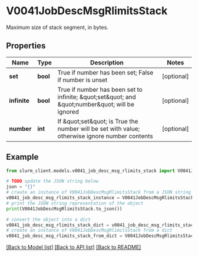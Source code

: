# V0041JobDescMsgRlimitsStack

Maximum size of stack segment, in bytes.

## Properties

Name | Type | Description | Notes
------------ | ------------- | ------------- | -------------
**set** | **bool** | True if number has been set; False if number is unset | [optional] 
**infinite** | **bool** | True if number has been set to infinite; \&quot;set\&quot; and \&quot;number\&quot; will be ignored | [optional] 
**number** | **int** | If \&quot;set\&quot; is True the number will be set with value; otherwise ignore number contents | [optional] 

## Example

```python
from slurm_client.models.v0041_job_desc_msg_rlimits_stack import V0041JobDescMsgRlimitsStack

# TODO update the JSON string below
json = "{}"
# create an instance of V0041JobDescMsgRlimitsStack from a JSON string
v0041_job_desc_msg_rlimits_stack_instance = V0041JobDescMsgRlimitsStack.from_json(json)
# print the JSON string representation of the object
print(V0041JobDescMsgRlimitsStack.to_json())

# convert the object into a dict
v0041_job_desc_msg_rlimits_stack_dict = v0041_job_desc_msg_rlimits_stack_instance.to_dict()
# create an instance of V0041JobDescMsgRlimitsStack from a dict
v0041_job_desc_msg_rlimits_stack_from_dict = V0041JobDescMsgRlimitsStack.from_dict(v0041_job_desc_msg_rlimits_stack_dict)
```
[[Back to Model list]](../README.md#documentation-for-models) [[Back to API list]](../README.md#documentation-for-api-endpoints) [[Back to README]](../README.md)



